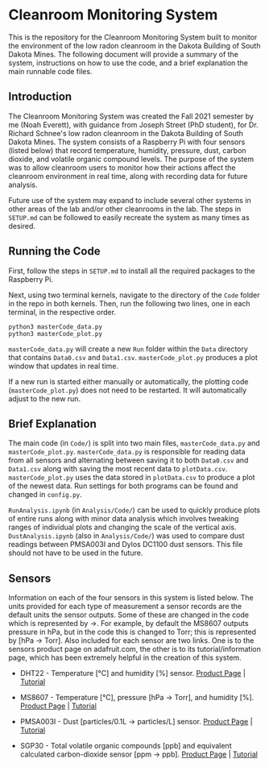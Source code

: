 # **Cleanroom Monitoring System**

This is the repository for the Cleanroom Monitoring System built to monitor the environment of the low radon cleanroom in the Dakota Building of South Dakota Mines. The following document will provide a summary of the system, instructions on how to use the code, and a brief explanation the main runnable code files.

## **Introduction**
The Cleanroom Monitoring System was created the Fall 2021 semester by me (Noah Everett), with guidance from Joseph Street (PhD student), for Dr. Richard Schnee's low radon cleanroom in the Dakota Building of South Dakota Mines. The system consists of a Raspberry Pi with four sensors (listed below) that record temperature, humidity, pressure, dust, carbon dioxide, and volatile organic compound levels. The purpose of the system was to allow cleanroom users to monitor how their actions affect the cleanroom environment in real time, along with recording data for future analysis.

Future use of the system may expand to include several other systems in other areas of the lab and/or other cleanrooms in the lab. The steps in `SETUP.md` can be followed to easily recreate the system as many times as desired. 

## **Running the Code**

First, follow the steps in `SETUP.md` to install all the required packages to the Raspberry Pi. 

Next, using two terminal kernels, navigate to the directory of the `Code` folder in the repo in both kernels. Then, run the following two lines, one in each terminal, in the respective order.

    python3 masterCode_data.py
    python3 masterCode_plot.py

`masterCode_data.py` will create a new `Run` folder within the `Data` directory that contains `Data0.csv` and `Data1.csv`. `masterCode_plot.py` produces a plot window that updates in real time. 

If a new run is started either manually or automatically, the plotting code (`masterCode_plot.py`) does not need to be restarted. It will automatically adjust to the new run.

## **Brief Explanation**

The main code (in `Code/`) is split into two main files, `masterCode_data.py` and `masterCode_plot.py`. `masterCode_data.py` is responsible for reading data from all sensors and alternating between saving it to both `Data0.csv` and `Data1.csv` along with saving the most recent data to `plotData.csv`. `masterCode_plot.py` uses the data stored in `plotData.csv` to produce a plot of the newest data. Run settings for both programs can be found and changed in `config.py`.

`RunAnalysis.ipynb` (in `Analysis/Code/`) can be used to quickly produce plots of entire runs along with minor data analysis which involves tweaking ranges of individual plots and changing the scale of the vertical axis. `DustAnalysis.ipynb` (also in `Analysis/Code/`) was used to compare dust readings between PMSA003I and Dylos DC1100 dust sensors. This file should not have to be used in the future.

## **Sensors**

Information on each of the four sensors in this system is listed below. The units provided for each type of measurement a sensor records are the default units the sensor outputs. Some of these are changed in the code which is represented by →. For example, by default the MS8607 outputs pressure in hPa, but in the code this is changed to Torr; this is represented by [hPa → Torr]. Also included for each sensor are two links. One is to the sensors product page on adafruit.com, the other is to its tutorial/information page, which has been extremely helpful in the creation of this system.

- DHT22 - Temperature [℃] and humidity [%] sensor. [Product Page](https://www.adafruit.com/product/385) | [Tutorial](https://learn.adafruit.com/dht)

- MS8607 - Temperature [℃], pressure [hPa → Torr], and humidity [%]. [Product Page](https://www.adafruit.com/product/4716) | [Tutorial](https://learn.adafruit.com/adafruit-te-ms8607-pht-sensor)

- PMSA003I - Dust [particles/0.1L → particles/L] sensor. [Product Page](https://www.adafruit.com/product/4632) | [Tutorial](https://learn.adafruit.com/pmsa003i)

- SGP30 - Total volatile organic compounds [ppb] and equivalent calculated carbon-dioxide sensor [ppm → ppb]. [Product Page](https://www.adafruit.com/product/3709) | [Tutorial](https://learn.adafruit.com/adafruit-sgp30-gas-tvoc-eco2-mox-sensor)
